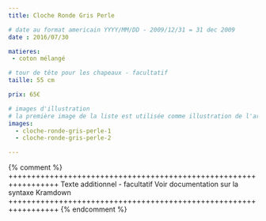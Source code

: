 ```yaml
---
title: Cloche Ronde Gris Perle

# date au format americain YYYY/MM/DD - 2009/12/31 = 31 dec 2009
date : 2016/07/30

matieres:
 - coton mélangé

# tour de tête pour les chapeaux - facultatif
taille: 55 cm

prix: 65€

# images d'illustration
# la première image de la liste est utilisée comme illustration de l'article dans les pages de listing.
images:
  - cloche-ronde-gris-perle-1
  - cloche-ronde-gris-perle-2

---
```

{% comment %} +++++++++++++++++++++++++++++++++++++++++++++++++++++++++++++++++
              Texte additionnel - facultatif
              Voir documentation sur la syntaxe Kramdown
+++++++++++++++++++++++++++++++++++++++++++++++++++++++++++++++++ {% endcomment %}
